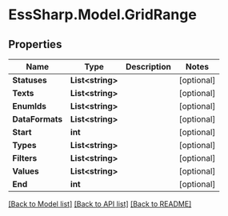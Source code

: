 # EssSharp.Model.GridRange

## Properties

Name | Type | Description | Notes
------------ | ------------- | ------------- | -------------
**Statuses** | **List&lt;string&gt;** |  | [optional] 
**Texts** | **List&lt;string&gt;** |  | [optional] 
**EnumIds** | **List&lt;string&gt;** |  | [optional] 
**DataFormats** | **List&lt;string&gt;** |  | [optional] 
**Start** | **int** |  | [optional] 
**Types** | **List&lt;string&gt;** |  | [optional] 
**Filters** | **List&lt;string&gt;** |  | [optional] 
**Values** | **List&lt;string&gt;** |  | [optional] 
**End** | **int** |  | [optional] 

[[Back to Model list]](../README.md#documentation-for-models) [[Back to API list]](../README.md#documentation-for-api-endpoints) [[Back to README]](../README.md)

